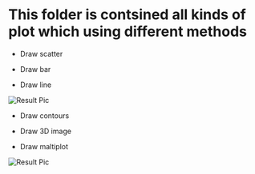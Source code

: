 # This folder is contsined all kinds of plot which using different methods

- Draw scatter

- Draw bar

- Draw line

![Result Pic](https://github.com/roguesir/Python-practice/blob/master/matplotlib_practice/draw_line.png)

- Draw contours

- Draw 3D image

- Draw maltiplot

![Result Pic](https://github.com/roguesir/Python-practice/blob/master/matplotlib_practice/mal_plot.png)